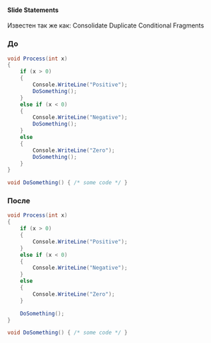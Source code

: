 #### Slide Statements
Известен так же как: Consolidate Duplicate Conditional Fragments

### До
```cs
void Process(int x)
{
    if (x > 0)
    {
        Console.WriteLine("Positive");
        DoSomething();
    }
    else if (x < 0)
    {
        Console.WriteLine("Negative");
        DoSomething();
    }
    else
    {
        Console.WriteLine("Zero");
        DoSomething();
    }
}

void DoSomething() { /* some code */ }
```
### После
```cs
void Process(int x)
{
    if (x > 0)
    {
        Console.WriteLine("Positive");
    }
    else if (x < 0)
    {
        Console.WriteLine("Negative");
    }
    else
    {
        Console.WriteLine("Zero");
    }

    DoSomething();
}

void DoSomething() { /* some code */ }

```

